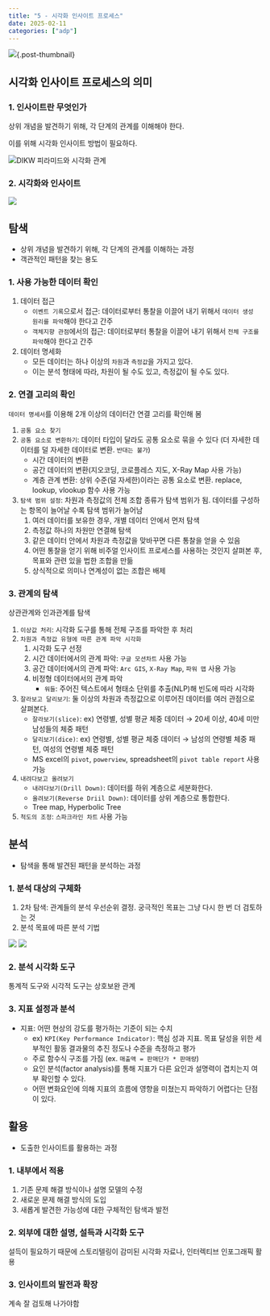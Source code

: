 ```yaml
---
title: "5 - 시각화 인사이트 프로세스"
date: 2025-02-11
categories: ["adp"]
---
```


![](/img/stat-thumb.jpg){.post-thumbnail}

## 시각화 인사이트 프로세스의 의미

### 1. 인사이트란 무엇인가

상위 개념을 발견하기 위해, 각 단계의 관계를 이해해야 한다.

이를 위해 시각화 인사이트 방법이 필요하다.

![DIKW 피라미드와 시각화 관계](img/2025-02-11-13-16-53.png)

### 2. 시각화와 인사이트

![](img/2025-02-11-13-19-27.png)

## 탐색

- 상위 개념을 발견하기 위해, 각 단계의 관계를 이해하는 과정
- 객관적인 패턴을 찾는 용도

### 1. 사용 가능한 데이터 확인

1. 데이터 접근
    - `이벤트 기록`으로서 접근: 데이터로부터 통찰을 이끌어 내기 위해서 `데이터 생성 원리를 파악`해야 한다고 간주
    - `객체지향 관점`에서의 접근: 데이터로부터 통찰을 이끌어 내기 위해서 `전체 구조를 파악`해야 한다고 간주
1. 데이터 명세화
    - 모든 데이터는 하나 이상의 `차원`과 `측정값`을 가지고 있다.
    - 이는 분석 형태에 따라, 차원이 될 수도 있고, 측정값이 될 수도 있다.

### 2. 연결 고리의 확인

`데이터 명세서`를 이용해 2개 이상의 데이터간 연결 고리를 확인해 봄

1. `공통 요소 찾기`
1. `공통 요소로 변환하기`: 데이터 타입이 달라도 공통 요소로 묶을 수 있다 (더 자세한 데이터를 덜 자세한 데이터로 변환. `반대는 불가`)
    - 시간 데이터의 변환
    - 공간 데이터의 변환(지오코딩, 코로플레스 지도, X-Ray Map 사용 가능)
    - 계층 관계 변환: 상위 수준(덜 자세한)이라는 공통 요소로 변환. replace, lookup, vlookup 함수 사용 가능
1. `탐색 범위 설정`: 차원과 측정값의 전체 조합 종류가 탐색 범위가 됨. 데이터를 구성하는 항목이 늘어날 수록 탐색 범위가 늘어남
    1. 여러 데이터를 보유한 경우, 개별 데이터 안에서 먼저 탐색
    1. 측정값 하나의 차원만 연결해 탐색
    1. 같은 데이터 안에서 차원과 측정값을 맞바꾸면 다른 통찰을 얻을 수 있음
    1. 어떤 통찰을 얻기 위해 비주얼 인사이트 프로세스를 사용하는 것인지 살펴본 후, 목표와 관련 있을 법한 조합을 만듦
    1. 상식적으로 의미나 연계성이 없는 조합은 배제

### 3. 관계의 탐색

상관관계와 인과관계를 탐색

1. `이상값 처리`: 시각화 도구를 통해 전체 구조를 파악한 후 처리
1. `차원과 측정값 유형에 따른 관계 파악 시각화`
    1. 시각화 도구 선정
    1. 시간 데이터에서의 관계 파악: `구글 모션차트` 사용 가능
    1. 공간 데이터에서의 관계 파악: `Arc GIS`, `X-Ray Map`, `파워 맵` 사용 가능
    1. 비정형 데이터에서의 관계 파악
        - `워들`: 주어진 텍스트에서 형태소 단위를 추출(NLP)해 빈도에 따라 시각화
1. `잘라보고 달리보기`: 둘 이상의 차원과 측정값으로 이루어진 데이터를 여러 관점으로 살펴본다.
    - `잘라보기(slice)`: ex) 연령별, 성별 평균 체중 데이터 → 20세 이상, 40세 미만 남성들의 체중 패턴
    - `달리보기(dice)`: ex) 연령별, 성별 평균 체중 데이터 → 남성의 연령별 체중 패턴, 여성의 연령별 체중 패턴
    - MS excel의 `pivot`, `powerview`, spreadsheet의 `pivot table report` 사용 가능
1. `내려다보고 올려보기`
    - `내려다보기(Drill Down)`: 데이터를 하위 계층으로 세분화한다.
    - `올려보기(Reverse Driil Down)`: 데이터를 상위 계층으로 통합한다.
    - Tree map, Hyperbolic Tree
1. `척도의 조정`: `스파크라인 차트` 사용 가능

## 분석

- 탐색을 통해 발견된 패턴을 분석하는 과정

### 1. 분석 대상의 구체화

1. 2차 탐색: 관계들의 분석 우선순위 결정. 궁극적인 목표는 그냥 다시 한 번 더 검토하는 것
1. 분석 목표에 따른 분석 기법

![](img/2025-02-11-15-12-23.png)
![](img/2025-02-11-15-23-43.png)

### 2. 분석 시각화 도구

통계적 도구와 시각적 도구는 상호보완 관계

### 3. 지표 설정과 분석

- 지표: 어떤 현상의 강도를 평가하는 기준이 되는 수치
    - ex) `KPI(Key Performance Indicator)`: 핵심 성과 지표. 목표 달성을 위한 세부적인 활동 결과물의 추진 정도나 수준을 측정하고 평가
    - 주로 함수식 구조를 가짐 (ex. `매출액 = 판매단가 * 판매량`)
    - 요인 분석(factor analysis)를 통해 지표가 다른 요인과 설명력이 겹치는지 여부 확인할 수 있다.
    - 어떤 변화요인에 의해 지표의 흐름에 영향을 미쳤는지 파악하기 어렵다는 단점이 있다.

## 활용

- 도출한 인사이트를 활용하는 과정

### 1. 내부에서 적용

1. 기존 문제 해결 방식이나 설명 모델의 수정
1. 새로운 문제 해결 방식의 도입
1. 새롭게 발견한 가능성에 대한 구체적인 탐색과 발전

### 2. 외부에 대한 설명, 설득과 시각화 도구

설득이 필요하기 때문에 스토리텔링이 감미된 시각화 자료나, 인터렉티브 인포그래픽 활용

### 3. 인사이트의 발전과 확장

계속 잘 검토해 나가야함
